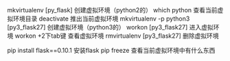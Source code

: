 mkvirtualenv [py_flask]   创建虚拟环境（python2的）
which python    查看当前虚拟环境目录
deactivate    推出当前虚拟环境
mkvirtualenv -p python3 [py3_flask27]    创建虚拟环境（python3的）
workon [py3_flask27]  进入虚拟环境
workon +2下tab键    查看虚拟环境
rmvirtualenv [py3_flask27]    删除虚拟环境

pip install flask==0.10.1 安装flask
pip freeze  查看当前虚拟环境中有什么东西